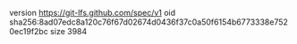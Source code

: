 version https://git-lfs.github.com/spec/v1
oid sha256:8ad07edc8a120c76f67d02674d0436f37c0a50f6154b6773338e7520ec19f2bc
size 3984
